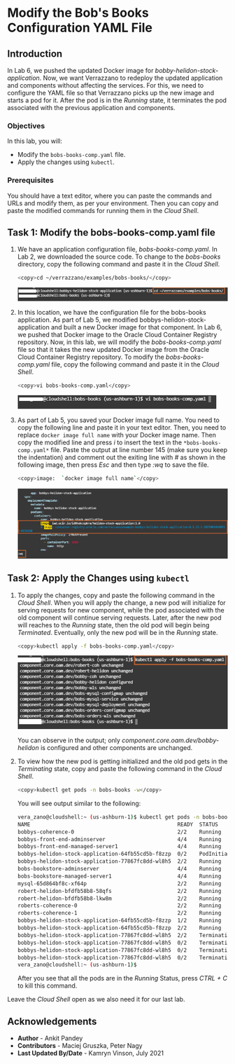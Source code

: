 # Modify the Bob's Books Configuration YAML File

## Introduction

In Lab 6, we pushed the updated Docker image for *bobby-helidon-stock-application*. Now, we want Verrazzano to redeploy the updated application and components without affecting the services. For this, we need to configure the YAML file so that Verrazzano picks up the new image and starts a pod for it. After the pod is in the *Running* state, it terminates the pod associated with the previous application and components.

### Objectives

In this lab, you will:

* Modify the `bobs-books-comp.yaml` file.
* Apply the changes using `kubectl`.

### Prerequisites

You should have a text editor, where you can paste the commands and URLs and modify them, as per your environment. Then you can copy and paste the modified commands for running them in the *Cloud Shell*.

## Task 1: Modify the bobs-books-comp.yaml file

1. We have an application configuration file, *bobs-books-comp.yaml*. In Lab 2, we downloaded the source code. To change to the *bobs-books* directory, copy the following command and paste it in the *Cloud Shell*.

    ```bash
    <copy>cd ~/verrazzano/examples/bobs-books/</copy>
    ```

    ![Change Directory](images/1.png)

2. In this location, we have the configuration file for the bobs-books application. As part of Lab 5, we modified bobbys-helidon-stock-application and built a new Docker image for that component. In Lab 6, we pushed that Docker image to the Oracle Cloud Container Registry repository. Now, in this lab, we will modify the *bobs-books-comp.yaml* file so that it takes the new updated Docker image from the Oracle Cloud Container Registry repository. To modify the *bobs-books-comp.yaml* file, copy the following command and paste it in the *Cloud Shell*.

    ```bash
    <copy>vi bobs-books-comp.yaml</copy>
    ```

    ![Open file](images/6.png)

3. As part of Lab 5, you saved your Docker image full name. You need to copy the following line and paste it in your text editor. Then, you need to replace `docker image full name` with your Docker image name. Then copy the modified line and press *i* to insert the text in the `*bobs-books-comp.yaml*` file. Paste the output at line number 145 (make sure you keep the indentation) and comment out the exiting line with *#* as shown in the following image, then press *Esc* and then type *:wq* to save the file.

    ```bash
    <copy>image:  `docker image full name`</copy>
    ```

    ![Insert line](images/3.png)

## Task 2: Apply the Changes using `kubectl`

1. To apply the changes, copy and paste the following command in the *Cloud Shell*. When you will apply the change, a new pod will initialize for serving requests for new component, while the pod associated with the old component will continue serving requests. Later, after the new pod will reaches to the *Running* state, then the old pod will begin being *Terminated*. Eventually, only the new pod will be in the *Running* state.

    ```bash
    <copy>kubectl apply -f bobs-books-comp.yaml</copy>
    ```

    ![Apply changes](images/4.png)

    You can observe in the output; only *component.core.oam.dev/bobby-helidon* is configured and other components are unchanged.

2. To view how the new pod is getting initialized and the old pod gets in the *Terminating* state, copy and paste the following command in the *Cloud Shell*.

    ```bash
    <copy>kubectl get pods -n bobs-books -w</copy>
    ```

    You will see output similar to the following:

    ```bash
    vera_zano@cloudshell:~ (us-ashburn-1)$ kubectl get pods -n bobs-books
    NAME                                               READY  STATUS   RESTARTS  AGE
    bobbys-coherence-0                                 2/2    Running  0         130m
    bobbys-front-end-adminserver                       4/4    Running  0         127m
    bobbys-front-end-managed-server1                   4/4    Running  0         126m
    bobbys-helidon-stock-application-64fb55cd5b-f8zzp  0/2    PodInitializing  0         10s
    bobbys-helidon-stock-application-77867fc8dd-wl8h5  2/2    Running  0         130m
    bobs-bookstore-adminserver                         4/4    Running  0         127m
    bobs-bookstore-managed-server1                     4/4    Running  0         126m
    mysql-65d864bf8c-xf64p                             2/2    Running  0         130m
    robert-helidon-bfdfb58b8-58qfs                     2/2    Running  0         130m
    robert-helidon-bfdfb58b8-lkw8m                     2/2    Running  0         130m
    roberts-coherence-0                                2/2    Running  0         130m
    roberts-coherence-1                                2/2    Running  0         130m
    bobbys-helidon-stock-application-64fb55cd5b-f8zzp  1/2    Running  0         28s
    bobbys-helidon-stock-application-64fb55cd5b-f8zzp  2/2    Running  0         34s
    bobbys-helidon-stock-application-77867fc8dd-wl8h5  2/2    Terminating  0         130m
    bobbys-helidon-stock-application-77867fc8dd-wl8h5  0/2    Terminating  0         130m
    bobbys-helidon-stock-application-77867fc8dd-wl8h5  0/2    Terminating  0         130m
    bobbys-helidon-stock-application-77867fc8dd-wl8h5  0/2    Terminating  0         130m
    vera_zano@cloudshell:~ (us-ashburn-1)$
    ```

    After you see that all the pods are in the *Running* Status, press *CTRL + C* to kill this command.

Leave the *Cloud Shell* open as we also need it for our last lab.

## Acknowledgements

* **Author** -  Ankit Pandey
* **Contributors** - Maciej Gruszka, Peter Nagy
* **Last Updated By/Date** - Kamryn Vinson, July 2021